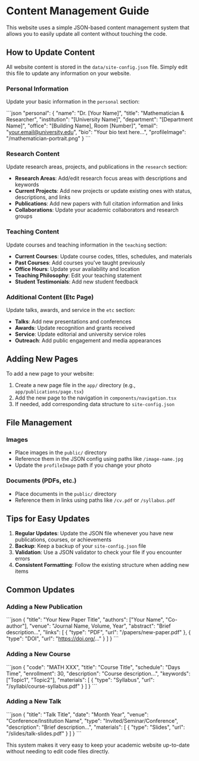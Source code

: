 # Content Management Guide

This website uses a simple JSON-based content management system that allows you to easily update all content without touching the code.

## How to Update Content

All website content is stored in the `data/site-config.json` file. Simply edit this file to update any information on your website.

### Personal Information

Update your basic information in the `personal` section:

\`\`\`json
"personal": {
  "name": "Dr. [Your Name]",
  "title": "Mathematician & Researcher",
  "institution": "[University Name]",
  "department": "[Department Name]",
  "office": "[Building Name], Room [Number]",
  "email": "your.email@university.edu",
  "bio": "Your bio text here...",
  "profileImage": "/mathematician-portrait.png"
}
\`\`\`

### Research Content

Update research areas, projects, and publications in the `research` section:

- **Research Areas**: Add/edit research focus areas with descriptions and keywords
- **Current Projects**: Add new projects or update existing ones with status, descriptions, and links
- **Publications**: Add new papers with full citation information and links
- **Collaborations**: Update your academic collaborators and research groups

### Teaching Content

Update courses and teaching information in the `teaching` section:

- **Current Courses**: Update course codes, titles, schedules, and materials
- **Past Courses**: Add courses you've taught previously
- **Office Hours**: Update your availability and location
- **Teaching Philosophy**: Edit your teaching statement
- **Student Testimonials**: Add new student feedback

### Additional Content (Etc Page)

Update talks, awards, and service in the `etc` section:

- **Talks**: Add new presentations and conferences
- **Awards**: Update recognition and grants received
- **Service**: Update editorial and university service roles
- **Outreach**: Add public engagement and media appearances

## Adding New Pages

To add a new page to your website:

1. Create a new page file in the `app/` directory (e.g., `app/publications/page.tsx`)
2. Add the new page to the navigation in `components/navigation.tsx`
3. If needed, add corresponding data structure to `site-config.json`

## File Management

### Images
- Place images in the `public/` directory
- Reference them in the JSON config using paths like `/image-name.jpg`
- Update the `profileImage` path if you change your photo

### Documents (PDFs, etc.)
- Place documents in the `public/` directory
- Reference them in links using paths like `/cv.pdf` or `/syllabus.pdf`

## Tips for Easy Updates

1. **Regular Updates**: Update the JSON file whenever you have new publications, courses, or achievements
2. **Backup**: Keep a backup of your `site-config.json` file
3. **Validation**: Use a JSON validator to check your file if you encounter errors
4. **Consistent Formatting**: Follow the existing structure when adding new items

## Common Updates

### Adding a New Publication
\`\`\`json
{
  "title": "Your New Paper Title",
  "authors": ["Your Name", "Co-author"],
  "venue": "Journal Name, Volume, Year",
  "abstract": "Brief description...",
  "links": [
    { "type": "PDF", "url": "/papers/new-paper.pdf" },
    { "type": "DOI", "url": "https://doi.org/..." }
  ]
}
\`\`\`

### Adding a New Course
\`\`\`json
{
  "code": "MATH XXX",
  "title": "Course Title",
  "schedule": "Days Time",
  "enrollment": 30,
  "description": "Course description...",
  "keywords": ["Topic1", "Topic2"],
  "materials": [
    { "type": "Syllabus", "url": "/syllabi/course-syllabus.pdf" }
  ]
}
\`\`\`

### Adding a New Talk
\`\`\`json
{
  "title": "Talk Title",
  "date": "Month Year",
  "venue": "Conference/Institution Name",
  "type": "Invited/Seminar/Conference",
  "description": "Brief description...",
  "materials": [
    { "type": "Slides", "url": "/slides/talk-slides.pdf" }
  ]
}
\`\`\`

This system makes it very easy to keep your academic website up-to-date without needing to edit code files directly.
